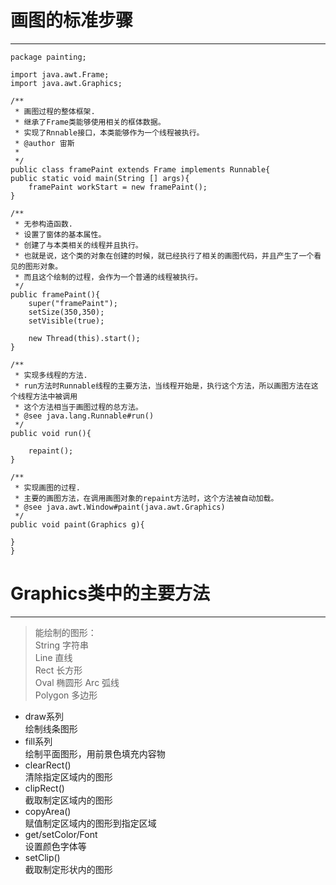 # 画图的标准步骤

------  

    package painting;
	
	import java.awt.Frame;
	import java.awt.Graphics;
	
	/**
	 * 画图过程的整体框架.
	 * 继承了Frame类能够使用相关的框体数据。
	 * 实现了Rnnable接口，本类能够作为一个线程被执行。
	 * @author 宙斯
	 * 
	 */
	public class framePaint extends Frame implements Runnable{
	public static void main(String [] args){
		framePaint workStart = new framePaint();
	}
	
	/**
	 * 无参构造函数.
	 * 设置了窗体的基本属性。
	 * 创建了与本类相关的线程并且执行。
	 * 也就是说，这个类的对象在创建的时候，就已经执行了相关的画图代码，并且产生了一个看见的图形对象。
	 * 而且这个绘制的过程，会作为一个普通的线程被执行。
	 */
	public framePaint(){
		super("framePaint");
		setSize(350,350);
		setVisible(true);
	
		new Thread(this).start();
	}
	
	/**
	 * 实现多线程的方法.
	 * run方法时Runnable线程的主要方法，当线程开始是，执行这个方法，所以画图方法在这个线程方法中被调用
	 * 这个方法相当于画图过程的总方法。
	 * @see java.lang.Runnable#run()
	 */
	public void run(){
		
		repaint();
	}
	
	/**
	 * 实现画图的过程.
	 * 主要的画图方法，在调用画图对象的repaint方法时，这个方法被自动加载。
	 * @see java.awt.Window#paint(java.awt.Graphics)
	 */
	public void paint(Graphics g){
		
	}
	}

# Graphics类中的主要方法

-----

> 能绘制的图形：  
> String 字符串  
> Line 直线  
> Rect 长方形  
> Oval  椭圆形
> Arc 弧线  
> Polygon 多边形  
> 

* draw系列  
	绘制线条图形
* fill系列  
	绘制平面图形，用前景色填充内容物
* clearRect()  
	清除指定区域内的图形
* clipRect()  
	截取制定区域内的图形
* copyArea()  
	赋值制定区域内的图形到指定区域
* get/setColor/Font  
	设置颜色字体等
* setClip()  
	截取制定形状内的图形